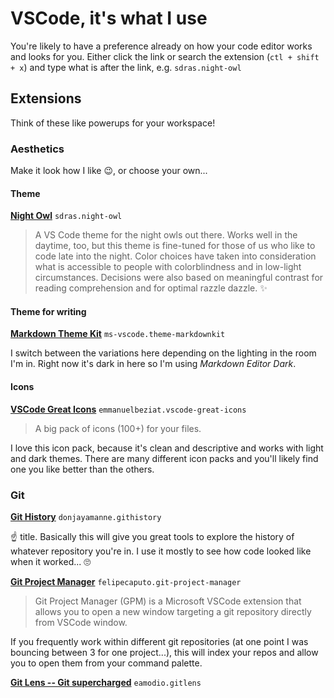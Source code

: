 # VSCode, it's what I use

You're likely to have a preference already on how your code editor works and looks for you. Either click the link or search the extension (`ctl + shift + x`) and type what is after the link, e.g. `sdras.night-owl`

## Extensions

Think of these like powerups for your workspace!

### Aesthetics

Make it look how I like 😉, or choose your own...

#### Theme

[**Night Owl**](https://marketplace.visualstudio.com/items?itemName=sdras.night-owl) `sdras.night-owl`

> A VS Code theme for the night owls out there. Works well in the daytime, too, but this theme is fine-tuned for those of us who like to code late into the night. Color choices have taken into consideration what is accessible to people with colorblindness and in low-light circumstances. Decisions were also based on meaningful contrast for reading comprehension and for optimal razzle dazzle. ✨

#### Theme for writing

[**Markdown Theme Kit**](https://marketplace.visualstudio.com/items?itemName=ms-vscode.theme-markdownkit) `ms-vscode.theme-markdownkit`

I switch between the variations here depending on the lighting in the room I'm in. Right now it's dark in here so I'm using _Markdown Editor Dark_.

#### Icons

[**VSCode Great Icons**](https://marketplace.visualstudio.com/items?itemName=emmanuelbeziat.vscode-great-icons) `emmanuelbeziat.vscode-great-icons`

> A big pack of icons (100+) for your files.

I love this icon pack, because it's clean and descriptive and works with light and dark themes. There are many different icon packs and you'll likely find one you like better than the others.

### Git

[**Git History**](https://marketplace.visualstudio.com/items?itemName=donjayamanne.githistory) `donjayamanne.githistory`

☝️ title. Basically this will give you great tools to explore the history of whatever repository you're in. I use it mostly to see how code looked like when it worked... 🙄

[**Git Project Manager**](https://marketplace.visualstudio.com/items?itemName=felipecaputo.git-project-manager) `felipecaputo.git-project-manager`

> Git Project Manager (GPM) is a Microsoft VSCode extension that allows you to open a new window targeting a git repository directly from VSCode window.

If you frequently work within different git repositories (at one point I was bouncing between 3 for one project...), this will index your repos and allow you to open them from your command palette.

[**Git Lens -- Git supercharged**](https://marketplace.visualstudio.com/items?itemName=eamodio.gitlens) `eamodio.gitlens`

